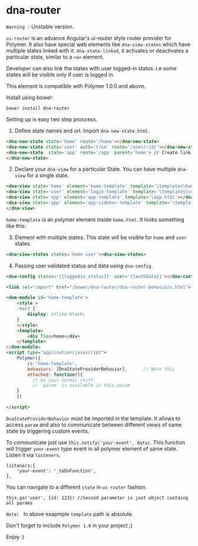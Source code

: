 # dna-router

`Warning :` Unstable version.

`ui-router` is an advance Angular's ui-router style router provider for Polymer. It also have special web elements like `dna-view-states` which have multiple states linked with it. `dna-state-linked`, it activates or deactivates a particular state, similar to a `<a>` element.

Developer can also link the states with user logged-in status. i.e some states will be visible only if user is logged in.

This element is compatible with Polymer 1.0.0 and above.

Install using bower: 
```script
bower install dna-router
```

Setting up is easy two step proccess.

1. Define state names and url. Import `dna-new-state.html`.
 ```html
<dna-new-state state='home' route='/home'></dna-new-state>
<dna-new-state state='user' auth='true' route='/user/:id/'></dna-new-state>      //Visible only if `status` is true
<dna-new-state 	state='app' route='/app' parent='home'> // Create link /home/app
</dna-new-state>
```


2. Declare your `dna-view` for a particular State. You can have multiple `dna-view` for a single state. 
 ```html
<dna-view state='home' element='home-template' template='\templates\home.html'></dna-view>
<dna-view state='user' element='login-template' template='\templates\user.html'></dna-view>
<dna-view state='app' element='app-template' template='\app.html'></dna-view>
<dna-view state='app' element='app-sidebar-template' template='\templates\app-sidebar.html'>
</dna-view>
```

`home-template` is an polymer element inside `home.html`. It looks something like this:

3. Element with multiple states. This state will be visible for `home` and `user` states.
 ```html
<dna-view-states states='home user'><dna-view-states> 
```
4. Passing user validated status and data using `dna-config`.
 ```html
<dna-config status='{{loggedin_status}}' user='{{authData}}'></dna-config>
```



```html
<link rel="import" href="/bower/dna-router/dna-router-behaviors.html">

<dom-module id='home-template'>
	<style >
	:host {
		display: inline-block;
	}
	</style>
	<template>
		<div flex>home</div>
	</template>
</dom-module>
<script type="application/javascript">
    Polymer({
        is:'home-template',
        behaviors: [DnaStateProviderBehavior],		// Note this
        attached: function(){
          // Do your normal stuff.
          // `param` is available in this.param
	}
    })

</script>
```

`DnaStateProviderBehavior` must be imported in the template. It allows to access `param` and also to communicate between different views of same state by triggering custom events.

To communicate just use `this.notify('your-event', data)`. This function will trigger `your-event` type event in all polymer element of same state. Listen it via `listeners`.

```script
listeners:{
	'your-event': '_toDoFunction',
},
```

You can navigate to a different `state` in `ui-router` fashion.
``` script
this.go('user', {id: 123}) //Second parameter is just object containg all params
```


`Note: ` In above exapmple `template` path is absolute.

Don't forget to include `Polymer 1.0` in your project ;) 

Enjoy :)
